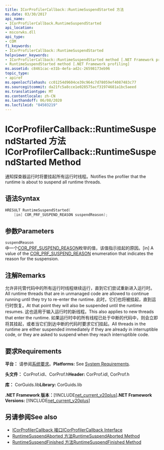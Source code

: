 ```yaml
---
title: ICorProfilerCallback::RuntimeSuspendStarted 方法
ms.date: 03/30/2017
api_name:
- ICorProfilerCallback.RuntimeSuspendStarted
api_location:
- mscorwks.dll
api_type:
- COM
f1_keywords:
- ICorProfilerCallback::RuntimeSuspendStarted
helpviewer_keywords:
- ICorProfilerCallback::RuntimeSuspendStarted method [.NET Framework profiling]
- RuntimeSuspendStarted method [.NET Framework profiling]
ms.assetid: c8461cac-e31b-4efa-ad2c-26598173eb96
topic_type:
- apiref
ms.openlocfilehash: cc01254d9604ce39c964c7d78059ef4087483c77
ms.sourcegitcommit: da21fc5a8cce1e028575acf31974681a1bc5aeed
ms.translationtype: MT
ms.contentlocale: zh-CN
ms.lasthandoff: 06/08/2020
ms.locfileid: "84503219"
---
```

# <a name="icorprofilercallbackruntimesuspendstarted-method"></a><span data-ttu-id="1b3e9-102">ICorProfilerCallback::RuntimeSuspendStarted 方法</span><span class="sxs-lookup"><span data-stu-id="1b3e9-102">ICorProfilerCallback::RuntimeSuspendStarted Method</span></span>
<span data-ttu-id="1b3e9-103">通知探查器运行时将要挂起所有运行时线程。</span><span class="sxs-lookup"><span data-stu-id="1b3e9-103">Notifies the profiler that the runtime is about to suspend all runtime threads.</span></span>  
  
## <a name="syntax"></a><span data-ttu-id="1b3e9-104">语法</span><span class="sxs-lookup"><span data-stu-id="1b3e9-104">Syntax</span></span>  
  
```cpp  
HRESULT RuntimeSuspendStarted(  
    [in] COR_PRF_SUSPEND_REASON suspendReason);  
```  
  
## <a name="parameters"></a><span data-ttu-id="1b3e9-105">参数</span><span class="sxs-lookup"><span data-stu-id="1b3e9-105">Parameters</span></span>  
 `suspendReason`  
 <span data-ttu-id="1b3e9-106">中一个[COR_PRF_SUSPEND_REASON](cor-prf-suspend-reason-enumeration.md)枚举的值，该值指示挂起的原因。</span><span class="sxs-lookup"><span data-stu-id="1b3e9-106">[in] A value of the [COR_PRF_SUSPEND_REASON](cor-prf-suspend-reason-enumeration.md) enumeration that indicates the reason for the suspension.</span></span>  
  
## <a name="remarks"></a><span data-ttu-id="1b3e9-107">注解</span><span class="sxs-lookup"><span data-stu-id="1b3e9-107">Remarks</span></span>  
 <span data-ttu-id="1b3e9-108">允许非托管代码中的所有运行时线程继续运行，直到它们尝试重新进入运行时。</span><span class="sxs-lookup"><span data-stu-id="1b3e9-108">All runtime threads that are in unmanaged code are allowed to continue running until they try to re-enter the runtime.</span></span> <span data-ttu-id="1b3e9-109">此时，它们也将被挂起，直到运行时恢复。</span><span class="sxs-lookup"><span data-stu-id="1b3e9-109">At that point they will also be suspended until the runtime resumes.</span></span> <span data-ttu-id="1b3e9-110">这也适用于输入运行时的新线程。</span><span class="sxs-lookup"><span data-stu-id="1b3e9-110">This also applies to new threads that enter the runtime.</span></span> <span data-ttu-id="1b3e9-111">如果运行时中的所有线程已处于中断的代码中，则会立即将其挂起，或者当它们到达中断的代码时要求它们挂起。</span><span class="sxs-lookup"><span data-stu-id="1b3e9-111">All threads in the runtime are either suspended immediately if they are already in interruptible code, or they are asked to suspend when they reach interruptible code.</span></span>  
  
## <a name="requirements"></a><span data-ttu-id="1b3e9-112">要求</span><span class="sxs-lookup"><span data-stu-id="1b3e9-112">Requirements</span></span>  
 <span data-ttu-id="1b3e9-113">**平台：** 请参阅[系统要求](../../get-started/system-requirements.md)。</span><span class="sxs-lookup"><span data-stu-id="1b3e9-113">**Platforms:** See [System Requirements](../../get-started/system-requirements.md).</span></span>  
  
 <span data-ttu-id="1b3e9-114">**头文件：** CorProf.idl、CorProf.h</span><span class="sxs-lookup"><span data-stu-id="1b3e9-114">**Header:** CorProf.idl, CorProf.h</span></span>  
  
 <span data-ttu-id="1b3e9-115">**库：** CorGuids.lib</span><span class="sxs-lookup"><span data-stu-id="1b3e9-115">**Library:** CorGuids.lib</span></span>  
  
 <span data-ttu-id="1b3e9-116">**.NET Framework 版本：**[!INCLUDE[net_current_v20plus](../../../../includes/net-current-v20plus-md.md)]</span><span class="sxs-lookup"><span data-stu-id="1b3e9-116">**.NET Framework Versions:** [!INCLUDE[net_current_v20plus](../../../../includes/net-current-v20plus-md.md)]</span></span>  
  
## <a name="see-also"></a><span data-ttu-id="1b3e9-117">另请参阅</span><span class="sxs-lookup"><span data-stu-id="1b3e9-117">See also</span></span>

- [<span data-ttu-id="1b3e9-118">ICorProfilerCallback 接口</span><span class="sxs-lookup"><span data-stu-id="1b3e9-118">ICorProfilerCallback Interface</span></span>](icorprofilercallback-interface.md)
- [<span data-ttu-id="1b3e9-119">RuntimeSuspendAborted 方法</span><span class="sxs-lookup"><span data-stu-id="1b3e9-119">RuntimeSuspendAborted Method</span></span>](icorprofilercallback-runtimesuspendaborted-method.md)
- [<span data-ttu-id="1b3e9-120">RuntimeSuspendFinished 方法</span><span class="sxs-lookup"><span data-stu-id="1b3e9-120">RuntimeSuspendFinished Method</span></span>](icorprofilercallback-runtimesuspendfinished-method.md)
